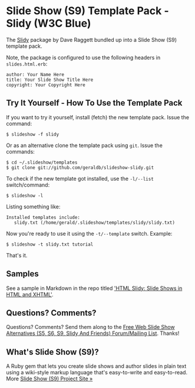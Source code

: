 # Slide Show (S9) Template Pack - Slidy (W3C Blue)

The [Slidy](http://www.w3.org/Talks/Tools/Slidy2) package by Dave Raggett bundled up into 
a Slide Show (S9) template pack. 

Note, the package is configured to use the following headers in `slides.html.erb`:

    author: Your Name Here
    title: Your Slide Show Title Here
    copyright: Your Copyright Here
 
 
## Try It Yourself - How To Use the Template Pack

If you want to try it yourself, install (fetch) the new template pack. Issue the command:

    $ slideshow -f slidy

Or as an alternative clone the template pack using `git`. Issue the commands:

    $ cd ~/.slideshow/templates
    $ git clone git://github.com/geraldb/slideshow-slidy.git

To check if the new template got installed, use the `-l/--list` switch/command:

    $ slideshow -l

Listing something like:

    Installed templates include:
       slidy.txt (/home/gerald/.slideshow/templates/slidy/slidy.txt)

Now you're ready to use it using the `-t/--template` switch. Example:

    $ slideshow -t slidy.txt tutorial

That's it. 

## Samples

See a sample in Markdown in the repo titled ['HTML Slidy: Slide Shows in HTML and XHTML'](https://raw.github.com/geraldb/slideshow-slidy/master/sample.markdown).


## Questions? Comments?

Questions? Comments?
Send them along to the [Free Web Slide Show Alternatives (S5, S6, S9, Slidy And Friends) Forum/Mailing List](http://groups.google.com/group/webslideshow).
Thanks!

## What's Slide Show (S9)?

A Ruby gem that lets you create slide shows and author slides in plain text
using a wiki-style markup language that's easy-to-write and easy-to-read.
More [Slide Show (S9) Project Site &raquo;](http://slideshow.rubyforge.org)